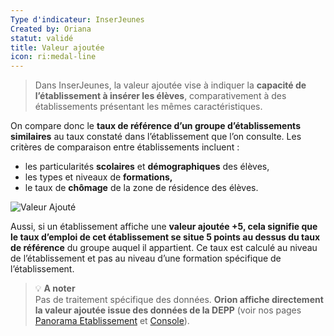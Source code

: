 ```yaml
---
Type d'indicateur: InserJeunes
Created by: Oriana
statut: validé
title: Valeur ajoutée
icon: ri:medal-line
---
```


> Dans InserJeunes, la valeur ajoutée vise à indiquer la **capacité de l’établissement à insérer les élèves**, comparativement à des établissements présentant les mêmes caractéristiques.

On compare donc le **taux de référence d’un groupe d’établissements similaires** au taux constaté dans l’établissement que l’on consulte. Les critères de comparaison entre établissements incluent :

- les particularités **scolaires** et **démographiques** des élèves,
- les types et niveaux de **formations,**
- le taux de **chômage** de la zone de résidence des élèves.

![Valeur Ajouté](glossaire/valeur_ajoute.png)

Aussi, si un établissement affiche une **valeur ajoutée +5, cela signifie que le taux d’emploi de cet établissement se situe 5 points au dessus du taux de référence** du groupe auquel il appartient. Ce taux est calculé au niveau de l’établissement et pas au niveau d’une formation spécifique de l’établissement.

>💡 **A noter**  
>Pas de traitement spécifique des données. **Orion affiche directement la valeur ajoutée issue des données de la DEPP** (voir nos pages [Panorama Etablissement](https://orion.inserjeunes.beta.gouv.fr/panorama/etablissement) et [Console](https://orion.inserjeunes.beta.gouv.fr/console/etablissements)).
